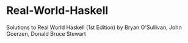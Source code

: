 # Real-World-Haskell
Solutions to Real World Haskell (1st Edition) by Bryan O'Sullivan, John Goerzen, Donald Bruce Stewart
